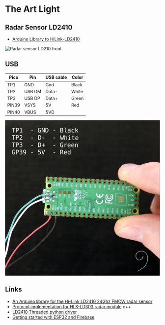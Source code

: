 # The Art Light

## Radar Sensor LD2410

- [Arduino Library to HiLink-LD2410](https://github.com/Renstec/LD2410)

![Radar sensor LD210 front](img/ld2410_front.jpg)

## USB

Pico |Pin   |USB cable|Color
-----|------|---------|------
TP1  |GND   |Gnd      |Black
TP2  |USB DM|Data-    |White
TP3  |USB DP|Data+    |Green
PIN39|VSYS  |5V       |Red
PIN40|VBUS  |5VD

![Pico USB pins](img/pico-usb.JPG)

## Links

- [An Arduino library for the Hi-Link LD2410 24Ghz FMCW radar sensor](https://github.com/ncmreynolds/ld2410)
- [Protocol implementation for HLK-LD303 radar module](https://github.com/bertrik/hlk-ld2410) c++
- [LD2410 Threaded python driver](https://github.com/ed-french/LD2410-python-driver)
- [Getting started with ESP32 and Firebase](https://medium.com/firebase-developers/getting-started-with-esp32-and-firebase-1e7f19f63401)

